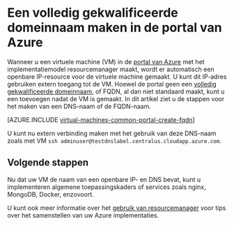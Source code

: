 <properties
   pageTitle="FQDN maken voor een VM in Azure-portal | Microsoft Azure"
   description="Informatie over het maken van een volledig gekwalificeerde domeinnaam of FQDN-naam voor een Resource Manager op basis van virtuele machine in de portal van Azure."
   services="virtual-machines-linux"
   documentationCenter=""
   authors="iainfoulds"
   manager="timlt"
   editor="tysonn"
   tags="azure-resource-manager"/>

<tags
   ms.service="virtual-machines-linux"
   ms.devlang="na"
   ms.topic="article"
   ms.tgt_pltfrm="vm-linux"
   ms.workload="infrastructure-services"
   ms.date="08/23/2016"
   ms.author="iainfou"/>

# <a name="create-a-fully-qualified-domain-name-in-the-azure-portal"></a>Een volledig gekwalificeerde domeinnaam maken in de portal van Azure
Wanneer u een virtuele machine (VM) in de [portal van Azure](https://portal.azure.com) met het implementatiemodel resourcemanager maakt, wordt er automatisch een openbare IP-resource voor de virtuele machine gemaakt. U kunt dit IP-adres gebruiken extern toegang tot de VM. Hoewel de portal geen een [volledig gekwalificeerde domeinnaam](https://en.wikipedia.org/wiki/Fully_qualified_domain_name), of FQDN, al dan niet standaard maakt, kunt u een toevoegen nadat de VM is gemaakt. In dit artikel ziet u de stappen voor het maken van een DNS-naam of de FQDN-naam.

[AZURE.INCLUDE [virtual-machines-common-portal-create-fqdn](../../includes/virtual-machines-common-portal-create-fqdn.md)]

U kunt nu extern verbinding maken met het gebruik van deze DNS-naam zoals met VM `ssh adminuser@testdnslabel.centralus.cloudapp.azure.com`.

## <a name="next-steps"></a>Volgende stappen
Nu dat uw VM de naam van een openbare IP- en DNS bevat, kunt u implementeren algemene toepassingskaders of services zoals nginx, MongoDB, Docker, enzovoort.

U kunt ook meer informatie over het [gebruik van resourcemanager](../azure-resource-manager/resource-group-overview.md) voor tips over het samenstellen van uw Azure implementaties.